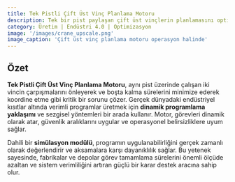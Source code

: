 ```yaml
---
title: Tek Pistli Çift Üst Vinç Planlama Motoru
description: Tek bir pist paylaşan çift üst vinçlerin planlamasını optimize eden ve simüle eden bu motor; gecikmeleri minimize eder ve endüstriyel operasyonlarda verimliliği artırır.
category: Üretim | Endüstri 4.0 | Optimizasyon
image: '/images/crane_upscale.png'
image_caption: 'Çift üst vinç planlama motoru operasyon halinde'
---
```


## Özet

**Tek Pistli Çift Üst Vinç Planlama Motoru**, aynı pist üzerinde çalışan iki vincin çarpışmalarını önleyerek ve boşta kalma sürelerini minimize ederek koordine etme gibi kritik bir sorunu çözer. Gerçek dünyadaki endüstriyel kısıtlar altında verimli programlar üretmek için **dinamik programlama yaklaşımı** ve sezgisel yöntemleri bir arada kullanır. Motor, görevleri dinamik olarak atar, güvenlik aralıklarını uygular ve operasyonel belirsizliklere uyum sağlar.  

Dahili bir **simülasyon modülü**, programın uygulanabilirliğini gerçek zamanlı olarak değerlendirir ve aksamalara karşı dayanıklılık sağlar. Bu yetenek sayesinde, fabrikalar ve depolar görev tamamlama sürelerini önemli ölçüde azaltan ve sistem verimliliğini artıran güçlü bir karar destek aracına sahip olur.
